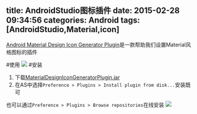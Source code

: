 title: AndroidStudio图标插件
date: 2015-02-28 09:34:56
categories: Android
tags: [AndroidStudio,Material,icon]
---
[Android Material Design Icon Generator Plugin](https://github.com/konifar/android-material-design-icon-generator-plugin)是一款帮助我们设置Material风格图标的插件
<!--more-->
#使用
![](https://raw.githubusercontent.com/konifar/android-material-design-icon-generator-plugin/master/docs/capture.gif)
#安装
1. 下载[MaterialDesignIconGeneratorPlugin.jar](https://github.com/konifar/android-material-design-icon-generator-plugin/raw/master/MaterialDesignIconGeneratorPlugin.jar)
2. 在AS中选择`Preference > Plugins > Install plugin from disk...`安装既可

也可以通过`Preference > Plugins > Browse repositories`在线安装
![](https://raw.githubusercontent.com/konifar/android-material-design-icon-generator-plugin/master/docs/install.png)